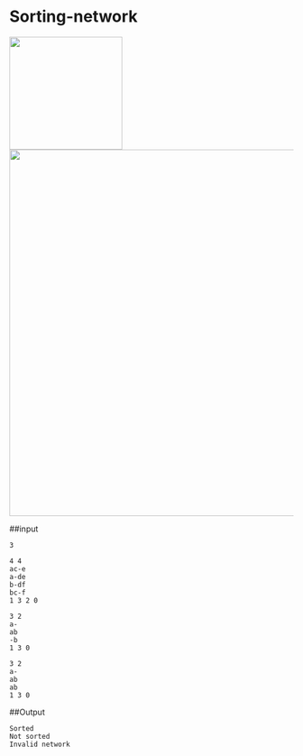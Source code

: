 # Sorting-network
<img src="https://upload.wikimedia.org/wikipedia/commons/e/e8/Sorting-network-comparator-demonstration.svg" width="200"/>
<img src="https://upload.wikimedia.org/wikipedia/commons/9/9b/SimpleSortingNetworkFullOperation.svg" width="650"/>


##input
 ```
3

4 4 
ac-e 
a-de 
b-df 
bc-f 
1 3 2 0 

3 2 
a- 
ab 
-b 
1 3 0 

3 2 
a- 
ab 
ab 
1 3 0
```

##Output
```
Sorted 
Not sorted 
Invalid network
```


